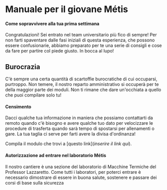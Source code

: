 # Manuale per il giovane Métis
#### Come sopravvivere alla tua prima settimana
Congratulazioni! Sei entrato nel team universitario più fico di sempre! Per non farti spaventare
dalle fasi iniziali di questa esperienza, che possono essere confusionarie, abbiamo preparato per te una serie di consigli e cose da fare per partire col piede giusto. In bocca al lupo!

## Burocrazia
C'è sempre una certa quantità di scartoffie burocratiche di cui occuparsi, purtroppo. Non temere, il nostro reparto amministrativo si occuperà per te della maggior parte dei moduli. Non ti rimane che dare un'occhiata a quello che puoi compilare solo tu!

#### Censimento
Dacci qualche tua informazione in maniera che possiamo contattarti da remoto quando c'è bisogno e avere qualche tuo dato per velocizzare le procedure di trasferta quando sarà tempo di spostarsi per allenamenti o gare. La tua taglia ci serve per farti avere la divisa d'ordinanza!   

Compila il modulo che trovi a [questo link](*inserire il link qui*).  

#### Autorizzazione ad entrare nel laboratorio Métis
Il nostro cantiere è una sezione del laboratorio di Macchine Termiche del Professor Lazzaretto. Come tutti i laboratori, per poterci entrare è necessario dimostrare di essere in buona salute, sostenere e passare dei corsi di base sulla sicurezza 
